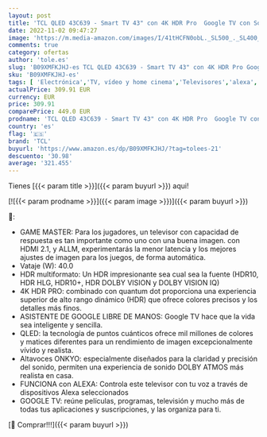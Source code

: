 ```yaml
---
layout: post
title: 'TCL QLED 43C639 - Smart TV 43" con 4K HDR Pro  Google TV con Sonido Onkyo  Motion Clarity  Google Assistant Incorporado & Compatible con Alexa'
date: 2022-11-02 09:47:27
image: 'https://m.media-amazon.com/images/I/41tHCFN0obL._SL500_._SL400_.jpg'
comments: true
category: ofertas
author: 'tole.es'
slug: 'B09XMFKJHJ-es TCL QLED 43C639 - Smart TV 43" con 4K HDR Pro Google TV...'
sku: 'B09XMFKJHJ-es'
tags: [ 'Electrónica','TV, vídeo y home cinema','Televisores','alexa','tcl','🇪🇸', ]
actualPrice: 309.91 EUR
currency: EUR
price: 309.91
comparePrice: 449.0 EUR
prodname: 'TCL QLED 43C639 - Smart TV 43" con 4K HDR Pro  Google TV con Sonido Onkyo  Motion Clarity  Google Assistant Incorporado & Compatible con Alexa'
country: 'es'
flag: '🇪🇸'
brand: 'TCL'
buyurl: 'https://www.amazon.es/dp/B09XMFKJHJ/?tag=tolees-21'
descuento: '30.98'
average: '321.455'
---
```


Tienes [{{< param title >}}]({{< param buyurl >}}) aqui!

[![{{< param prodname >}}]({{< param image >}})]({{< param buyurl >}})

🔎:

- GAME MASTER: Para los jugadores, un televisor con capacidad de respuesta es tan importante como uno con una buena imagen. con HDMI 2.1, y ALLM, experimentarás la menor latencia y los mejores ajustes de imagen para los juegos, de forma automática.
- Vataje (W): 40.0
- HDR multiformato: Un HDR impresionante sea cual sea la fuente (HDR10, HDR HLG, HDR10+, HDR DOLBY VISION y DOLBY VISION IQ)
- 4K HDR PRO: combinado con quantum dot proporciona una experiencia superior de alto rango dinámico (HDR) que ofrece colores precisos y los detalles más finos.
- ASISTENTE DE GOOGLE LIBRE DE MANOS: Google TV hace que la vida sea inteligente y sencilla.
- QLED: la tecnología de puntos cuánticos ofrece mil millones de colores y matices diferentes para un rendimiento de imagen excepcionalmente vívido y realista.
- Altavoces ONKYO: especialmente diseñados para la claridad y precisión del sonido, permiten una experiencia de sonido DOLBY ATMOS más realista en casa.
- FUNCIONA con ALEXA: Controla este televisor con tu voz a través de dispositivos Alexa seleccionados
- GOOGLE TV: reúne películas, programas, televisión y mucho más de todas tus aplicaciones y suscripciones, y las organiza para ti.

[🛒 Comprar!!!]({{< param buyurl >}})

